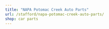 ```yaml
---
title: "NAPA Potomac Creek Auto Parts"
url: /stafford/napa-potomac-creek-auto-parts/
shop: car parts
---
```

